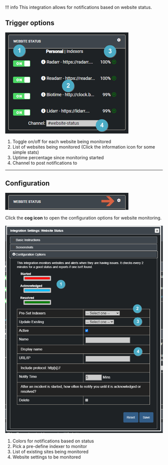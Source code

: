 !!! info
     This integration allows for notifications based on website status.

## Trigger options

![trigger-channels.png](../../assets/screenshots/integrations/websitestatus/trigger-channels.png)

1. Toggle on/off for each website being monitored
1. List of websites being monitored (Click the information icon for some simple stats)
1. Uptime percentage since monitoring started
1. Channel to post notifications to

---

## Configuration

![open-configuration.png](../../assets/screenshots/integrations/websitestatus/open-configuration.png)

Click the **cog icon** to open the configuration options for website monitoring.

![configuration.png](../../assets/screenshots/integrations/websitestatus/configuration.png)

1. Colors for notifications based on status
1. Pick a pre-define indexer to monitor
1. List of existing sites being monitored
1. Website settings to be monitored
